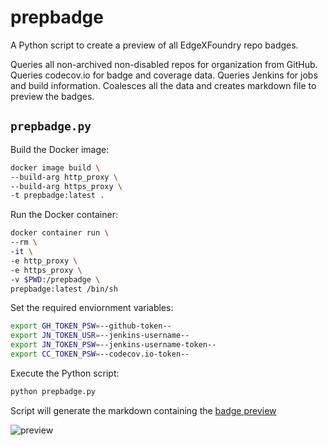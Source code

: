 # prepbadge

A Python script to create a preview of all EdgeXFoundry repo badges.  

Queries all non-archived non-disabled repos for organization from GitHub. Queries codecov.io for badge and coverage data. Queries Jenkins for jobs and build information. Coalesces all the data and creates markdown file to preview the badges.


## `prepbadge.py`

Build the Docker image:
```bash
docker image build \
--build-arg http_proxy \
--build-arg https_proxy \
-t prepbadge:latest .
```

Run the Docker container:
```bash
docker container run \
--rm \
-it \
-e http_proxy \
-e https_proxy \
-v $PWD:/prepbadge \
prepbadge:latest /bin/sh
```

Set the required enviornment variables:
```bash
export GH_TOKEN_PSW=--github-token--
export JN_TOKEN_USR=--jenkins-username--
export JN_TOKEN_PSW=--jenkins-username-token--
export CC_TOKEN_PSW=--codecov.io-token--
```

Execute the Python script:
```bash
python prepbadge.py
```

Script will generate the markdown containing the [badge preview](prepbadge.md)

![preview](https://raw.githubusercontent.com/soda480/prepbadge/master/docs/images/prepbadge.gif)